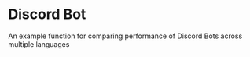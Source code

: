 # Discord Bot

An example function for comparing performance of Discord Bots across multiple languages
